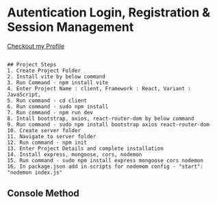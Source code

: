 
# Autentication Login, Registration & Session Management
[Checkout my Profile](https://github.com/bhanubhashkar)


```text

## Project Steps
1. Create Project Folder
2. Install vite by below command
3. Run Command - npm install vite
4. Enter Project Name : client, Framework : React, Variant : JavaScript, 
5. Run command - cd client 
6. Run command - sudo npm install
7. Run command - npm run dev
8. Intall bootstrap, axios, react-router-dom by below command
9. Run command - sudo npm install bootstrap axios react-router-dom
10. Create server folder
11. Navigate to server folder
12. Run command - npm init
13. Enter Project Details and complete installation
14. Install express, mongoose, cors, nodemon 
15. Run command - sudo npm install express mongoose cors nodemon 
16. In package.json add in scripts for nodemom config - "start": "nodemon index.js"

```


## Console Method
```javascript

```